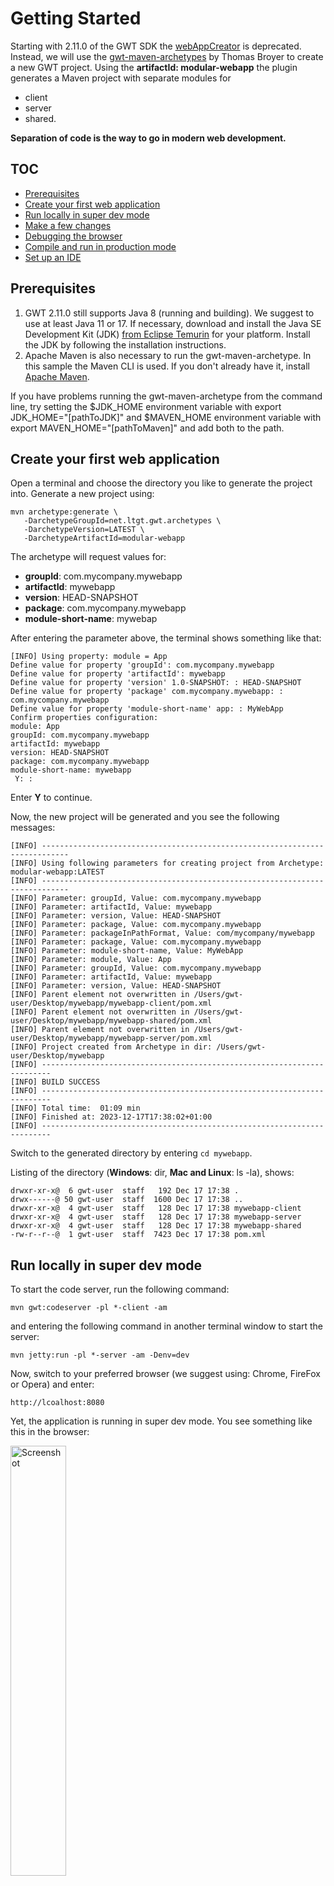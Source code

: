 Getting Started
===

Starting with 2.11.0 of the GWT SDK the [webAppCreator](gettingstarted-outdated.html) is deprecated. Instead, we will use 
the [gwt-maven-archetypes](https://github.com/tbroyer/gwt-maven-archetypes) by Thomas Broyer to create a new GWT project. Using the **artifactId: modular-webapp** 
the plugin generates a Maven project with separate modules for

* client
* server
* shared.

**Separation of code is the way to go in modern web development.** 

## TOC

*  [Prerequisites](#prereqs)
*  [Create your first web application](#create)
*  [Run locally in super dev mode](#run)
*  [Make a few changes](#change)
*  [Debugging the browser](#bebug)
*  [Compile and run in production mode](#compile)
*  [Set up an IDE](#setup)

## Prerequisites<a id="prereqs"></a>

1.  GWT 2.11.0 still supports Java 8 (running and building). We suggest to use at least Java 11 or 17. If necessary, download and
    install the Java SE Development Kit (JDK) <a href="https://adoptium.net/de/temurin/releases/" 
    rel="nofollow">from Eclipse Temurin</a> for your platform. Install the JDK by following the 
    installation instructions. 
2.  Apache Maven is also necessary to run the gwt-maven-archetype. In this sample the Maven CLI is used. If
    you don't already have it, install <a href="https://maven.apache.org/download.cgi" rel="nofollow">Apache Maven</a>.

If you have problems running the gwt-maven-archetype from the command line, try setting the
$JDK_HOME environment variable with export JDK_HOME="[pathToJDK]" and $MAVEN_HOME environment variable with export MAVEN_HOME="[pathToMaven]"
and add both to the path. 

## Create your first web application<a id="create"></a>

Open a terminal and choose the directory you like to generate the project into. Generate a new project using: 

```
mvn archetype:generate \
   -DarchetypeGroupId=net.ltgt.gwt.archetypes \
   -DarchetypeVersion=LATEST \
   -DarchetypeArtifactId=modular-webapp
```

The archetype will request values for:

* **groupId**: com.mycompany.mywebapp
* **artifactId**: mywebapp
* **version**: HEAD-SNAPSHOT
* **package**: com.mycompany.mywebapp
* **module-short-name**: mywebap

After entering the parameter above, the terminal shows something like that:

```
[INFO] Using property: module = App
Define value for property 'groupId': com.mycompany.mywebapp
Define value for property 'artifactId': mywebapp
Define value for property 'version' 1.0-SNAPSHOT: : HEAD-SNAPSHOT     
Define value for property 'package' com.mycompany.mywebapp: : com.mycompany.mywebapp
Define value for property 'module-short-name' app: : MyWebApp
Confirm properties configuration:
module: App
groupId: com.mycompany.mywebapp
artifactId: mywebapp
version: HEAD-SNAPSHOT
package: com.mycompany.mywebapp
module-short-name: mywebapp
 Y: :         
```

Enter **Y** to continue.

Now, the new project will be generated and you see the following messages:

```
[INFO] ----------------------------------------------------------------------------
[INFO] Using following parameters for creating project from Archetype: modular-webapp:LATEST
[INFO] ----------------------------------------------------------------------------
[INFO] Parameter: groupId, Value: com.mycompany.mywebapp
[INFO] Parameter: artifactId, Value: mywebapp
[INFO] Parameter: version, Value: HEAD-SNAPSHOT
[INFO] Parameter: package, Value: com.mycompany.mywebapp
[INFO] Parameter: packageInPathFormat, Value: com/mycompany/mywebapp
[INFO] Parameter: package, Value: com.mycompany.mywebapp
[INFO] Parameter: module-short-name, Value: MyWebApp
[INFO] Parameter: module, Value: App
[INFO] Parameter: groupId, Value: com.mycompany.mywebapp
[INFO] Parameter: artifactId, Value: mywebapp
[INFO] Parameter: version, Value: HEAD-SNAPSHOT
[INFO] Parent element not overwritten in /Users/gwt-user/Desktop/mywebapp/mywebapp-client/pom.xml
[INFO] Parent element not overwritten in /Users/gwt-user/Desktop/mywebapp/mywebapp-shared/pom.xml
[INFO] Parent element not overwritten in /Users/gwt-user/Desktop/mywebapp/mywebapp-server/pom.xml
[INFO] Project created from Archetype in dir: /Users/gwt-user/Desktop/mywebapp
[INFO] ------------------------------------------------------------------------
[INFO] BUILD SUCCESS
[INFO] ------------------------------------------------------------------------
[INFO] Total time:  01:09 min
[INFO] Finished at: 2023-12-17T17:38:02+01:00
[INFO] ------------------------------------------------------------------------
```

Switch to the generated directory by entering `cd mywebapp`.

Listing of the directory (**Windows**: dir, **Mac and Linux**: ls -la), shows: 

```
drwxr-xr-x@  6 gwt-user  staff   192 Dec 17 17:38 .
drwx------@ 50 gwt-user  staff  1600 Dec 17 17:38 ..
drwxr-xr-x@  4 gwt-user  staff   128 Dec 17 17:38 mywebapp-client
drwxr-xr-x@  4 gwt-user  staff   128 Dec 17 17:38 mywebapp-server
drwxr-xr-x@  4 gwt-user  staff   128 Dec 17 17:38 mywebapp-shared
-rw-r--r--@  1 gwt-user  staff  7423 Dec 17 17:38 pom.xml
```

## Run locally in super dev mode<a id="run"></a>

To start the code server, run the following command:

```
mvn gwt:codeserver -pl *-client -am
```

and entering the following command in another terminal window to start the server:

```
mvn jetty:run -pl *-server -am -Denv=dev
```

Now, switch to your preferred browser (we suggest using: Chrome, FireFox or Opera) and enter:

```
http://lcoalhost:8080
```

Yet, the application is running in super dev mode. You see something like this in the browser:

<div class="screenshot"><a href="images/mywebapp.png"><img src="images/mywebapp.png" alt="Screenshot" width="42%"/></a></div>

## Make a few changes<a id="change"></a>

Let's change the label of the button. Because this is something on the client side, we need to locate the source code in the client module. 
The source code is located in the `mywebapp-client/src/main/java/com/mycompany/mywebapp` subdirectory and the source in the `App.java` class.

Look inside `App.java`. Line 42 constructs the "Send" button.

```
final Button sendButton = new Button("Send");
```

Change the text from "Send" to "Send to Server".

```
final Button sendButton = new Button("Send to Server");
```

Save the file and simply click "Refresh" in your browser to see your change. The button should now say "Send to Server" instead of "Send":

## Debugging the browser<a id="debug"></a>

In super dev mode, you can easily debug your client code in the browser. While running your application, open the dev tools 
in your browser. Select the `Sources`-tab and press `ctrl-P` (Windows/Linux) or `cmd-P` (macOS). A popup opens. Enter `App.java` and press return.

<div class="screenshot"><a href="images/sdm-debugger.png"><img src="images/sdm-debugger.png" alt="Screenshot" width="42%"/></a></div>

The source code of the `App.java` class is displayed in the debugger. Add a breakpoint by clicking of Line number 94. Press the send button.
The execution will stop at line 94. The stacktrace is visible, the content of the variable, etc. 

<div class="screenshot"><a href="images/sdm-debugger-breakpoint.png"><img src="images/sdm-debugger-breakpoint.png" alt="Screenshot" width="42%"/></a></div>

## Compile and run in production mode<a id="compile"></a>

To run the application as JavaScript in what GWT calls "production mode", create the application by executing:

```
mvn clean package
```

The Maven "package" goal invokes the GWT compiler which generates a number of JavaScript and HTML files from the
MyWebApp Java source code in the `target/` subdirectory.  There you will find a `mywebapp-server-HEAD-SNAPSHOT.war`.
You can deploy this war file to every servlet engine and run it. Once running, enter `mywebapp-server-HEAD-SNAPSHOT/index.html`
in your web browser.  The application should look identical to the super dev mode above. You can change the name of the war using
Maven 'buildname`.

Congratulations! You've created your first web application using GWT.
Since you've compiled the project, you're now running pure JavaScript and
HTML that works in Edge, Chrome, Firefox, Safari, and Opera. You could now deploy
your application to production by serving the HTML and JavaScript files from your servlet engine.

In case you prefer a Spring Boot server, check the 
[gwt-maven-springboot-archetype](https://github.com/NaluKit/gwt-maven-springboot-archetype) plugin. It creates a
project in a similar way, but uses Spring Boot instead of Jetty on the server side.

## Set up an IDE<a id="setup"></a>

Now that you've created your first app, you probably want to do something a
bit more interesting. But first, if you normally work with an IDE you'll want to
set up your IDE to use the GWT SDK:

[Set up Eclipse](usingeclipse.html)

[Set up IntelliJ](usingintellij.html)

Now, with your sample project set up, head over to [Build a Sample GWT App](doc/latest/tutorial/gettingstarted.html).
